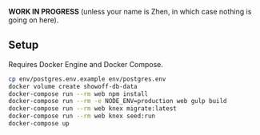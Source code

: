 **WORK IN PROGRESS** (unless your name is Zhen, in which case nothing
is going on here).

## Setup

Requires Docker Engine and Docker Compose.

```sh
cp env/postgres.env.example env/postgres.env
docker volume create showoff-db-data
docker-compose run --rm web npm install
docker-compose run --rm -e NODE_ENV=production web gulp build
docker-compose run --rm web knex migrate:latest
docker-compose run --rm web knex seed:run
docker-compose up
```

